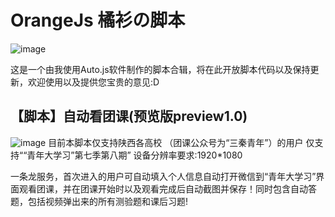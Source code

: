# OrangeJs 橘衫の脚本
![image](https://github.com/Orange-shirt/OrangeJs/blob/master/OrangeJs_logo.png)

这是一个由我使用Auto.js软件制作的脚本合辑，将在此开放脚本代码以及保持更新，欢迎使用以及提供您宝贵的意见:D

## 【脚本】自动看团课(预览版preview1.0)
![image](https://github.com/Orange-shirt/OrangeJs/blob/master/Script_author.png)
目前本脚本仅支持陕西各高校
（团课公众号为“三秦青年”）的用户
仅支持““青年大学习”第七季第八期”
设备分辨率要求:1920*1080

一条龙服务，首次进入的用户可自动填入个人信息自动打开微信到“青年大学习”界面观看团课，并在团课开始时以及观看完成后自动截图并保存！同时包含自动答题，包括视频弹出来的所有测验题和课后习题!
